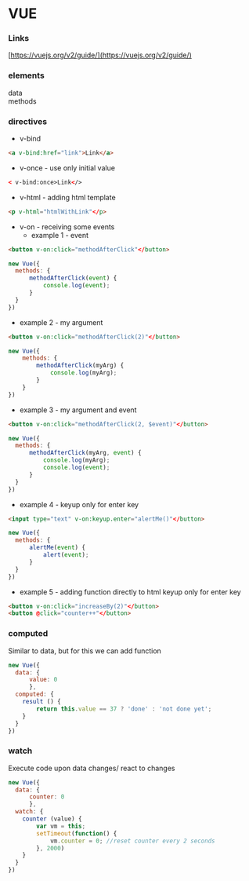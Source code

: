 # VUE #
### Links ###
[https://vuejs.org/v2/guide/](https://vuejs.org/v2/guide/)


### elements ###
data  
methods  

### directives ###
* v-bind

```html
<a v-bind:href="link">Link</a>
``` 
* v-once - use only initial value
```html
< v-bind:once>Link</>
```
* v-html - adding html template 
```html
<p v-html="htmlWithLink"</p>
``` 
* v-on - receiving some events 
    * example 1 - event
```html
<button v-on:click="methodAfterClick"</button>
``` 
```javascript
new Vue({
  methods: {
      methodAfterClick(event) {
          console.log(event);
      }       
  }
})
``` 
  * example 2 - my argument
```html
<button v-on:click="methodAfterClick(2)"</button>
``` 
```javascript
new Vue({
    methods: {
        methodAfterClick(myArg) {
            console.log(myArg);
        }       
    }
})
```
  * example 3 - my argument and event  
```html
<button v-on:click="methodAfterClick(2, $event)"</button>
``` 
```javascript
new Vue({
  methods: {
      methodAfterClick(myArg, event) {
          console.log(myArg);
          console.log(event);
      }       
  }
})
```
  * example 4 - keyup only for enter key
```html
<input type="text" v-on:keyup.enter="alertMe()"</button>
``` 
```javascript
new Vue({
  methods: {
      alertMe(event) {
          alert(event);
      }       
  }
})
``` 
  * example 5 - adding function directly to html keyup only for enter key
```html
<button v-on:click="increaseBy(2)"</button>
<button @click="counter++"</button>
```  
### computed ###
Similar to data, but for this we can add function
```javascript
new Vue({
  data: {
      value: 0
      },
  computed: {
    result () {
        return this.value == 37 ? 'done' : 'not done yet';
    }             
  }
})
``` 
### watch ###  
Execute code upon data changes/ react to changes
```javascript
new Vue({
  data: {
      counter: 0
      },
  watch: {
    counter (value) {
        var vm = this;
        setTimeout(function() {
            vm.counter = 0; //reset counter every 2 seconds
        }, 2000)  
    }             
  }
})
``` 